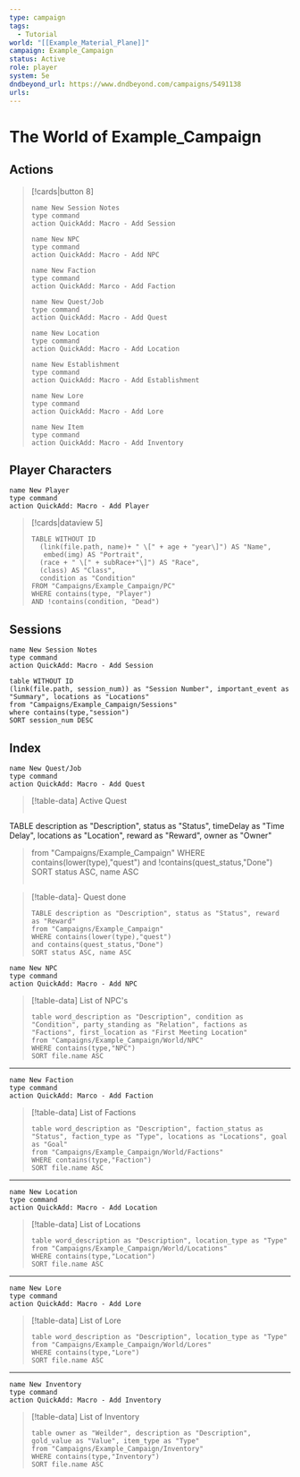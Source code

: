```yaml
---
type: campaign
tags:
  - Tutorial
world: "[[Example_Material_Plane]]"
campaign: Example_Campaign
status: Active
role: player
system: 5e
dndbeyond_url: https://www.dndbeyond.com/campaigns/5491138
urls:
---
```

# The World of Example_Campaign
## Actions
>[!cards|button 8]
>```button
> name New Session Notes
> type command
> action QuickAdd: Macro - Add Session
> ```
> ```button
> name New NPC
> type command
> action QuickAdd: Macro - Add NPC
> ```
> ```button
> name New Faction
> type command
> action QuickAdd: Marco - Add Faction
> ```
>```button
> name New Quest/Job
> type command
> action QuickAdd: Macro - Add Quest
> ```
>```button
> name New Location
> type command
> action QuickAdd: Macro - Add Location
> ```
> ```button
> name New Establishment
> type command
> action QuickAdd: Macro - Add Establishment
> ```
> ```button
> name New Lore
> type command
> action QuickAdd: Macro - Add Lore
> ```
> ```button
> name New Item
> type command
> action QuickAdd: Macro - Add Inventory
> ```

## Player Characters
```button
name New Player
type command
action QuickAdd: Macro - Add Player
```

> [!cards|dataview 5]
> ```dataview
> TABLE WITHOUT ID
>	(link(file.path, name)+ " \[" + age + "year\]") AS "Name",
>	 embed(img) AS "Portrait",
>	(race + " \[" + subRace+"\]") AS "Race",
>	(class) AS "Class",
>	condition as "Condition"
> FROM "Campaigns/Example_Campaign/PC"
> WHERE contains(type, "Player") 
>AND !contains(condition, "Dead")
> ```
## Sessions

```button
name New Session Notes
type command
action QuickAdd: Macro - Add Session
```

```dataview
table WITHOUT ID
(link(file.path, session_num)) as "Session Number", important_event as "Summary", locations as "Locations"
from "Campaigns/Example_Campaign/Sessions"
where contains(type,"session")
SORT session_num DESC
```

## Index
```button
name New Quest/Job
type command
action QuickAdd: Macro - Add Quest
```
> [!table-data] Active Quest
>```dataview
TABLE description as "Description", status as "Status", timeDelay as "Time Delay", locations as "Location", reward as "Reward", owner as "Owner"
> from "Campaigns/Example_Campaign"
> WHERE contains(lower(type),"quest")
> and !contains(quest_status,"Done")
> SORT status ASC, name ASC
> ```

> [!table-data]- Quest done
>```dataview
> TABLE description as "Description", status as "Status", reward as "Reward"
> from "Campaigns/Example_Campaign"
> WHERE contains(lower(type),"quest")
> and contains(quest_status,"Done")
> SORT status ASC, name ASC
> ```

 ```button
name New NPC
type command
action QuickAdd: Macro - Add NPC
 ```
 
> [!table-data] List of NPC's
>```dataview
> table word_description as "Description", condition as "Condition", party_standing as "Relation", factions as "Factions", first_location as "First Meeting Location"
> from "Campaigns/Example_Campaign/World/NPC"
> WHERE contains(type,"NPC") 
> SORT file.name ASC
> ```

---

 ```button
name New Faction
type command
action QuickAdd: Marco - Add Faction
 ```

> [!table-data] List of Factions
>```dataview
> table word_description as "Description", faction_status as "Status", faction_type as "Type", locations as "Locations", goal as "Goal"
> from "Campaigns/Example_Campaign/World/Factions"
> WHERE contains(type,"Faction") 
> SORT file.name ASC
> ```

---

```button
name New Location
type command
action QuickAdd: Macro - Add Location
 ```

> [!table-data] List of Locations
>```dataview
> table word_description as "Description", location_type as "Type"
> from "Campaigns/Example_Campaign/World/Locations"
> WHERE contains(type,"Location") 
> SORT file.name ASC
> ```

---

```button
name New Lore
type command
action QuickAdd: Macro - Add Lore
 ```

> [!table-data] List of Lore
>```dataview
> table word_description as "Description", location_type as "Type"
> from "Campaigns/Example_Campaign/World/Lores"
> WHERE contains(type,"Lore") 
> SORT file.name ASC
> ```

---

```button
name New Inventory
type command
action QuickAdd: Macro - Add Inventory
 ```

> [!table-data] List of Inventory
>```dataview
> table owner as "Weilder", description as "Description", gold_value as "Value", item_type as "Type"
> from "Campaigns/Example_Campaign/Inventory"
> WHERE contains(type,"Inventory") 
> SORT file.name ASC
> ```
